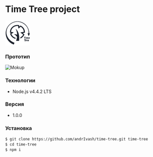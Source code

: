 # Time Tree project
![time tree](https://github.com/andrIvash/time-tree/raw/master/app/img/time-tree.png)

### Прототип
![Mokup](http://take.ms/C9dZa)

### Технологии
 
 * Node.js v4.4.2 LTS
 
### Версия
 
 * 1.0.0

### Установка
 
 ```sh
 $ git clone https://github.com/andrIvash/time-tree.git time-tree
 $ cd time-tree
 $ npm i 
 
 ```
